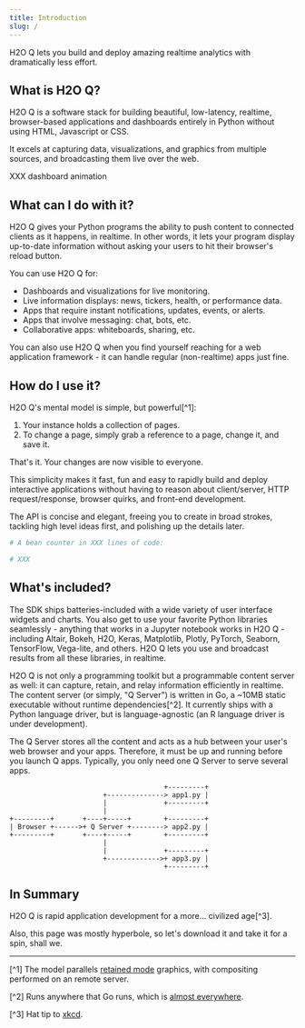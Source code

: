 ```yaml
---
title: Introduction
slug: /
---
```


H2O Q lets you build and deploy amazing realtime analytics with dramatically less effort.

## What is H2O Q?

H2O Q is a software stack for building beautiful, low-latency, realtime, browser-based applications and dashboards entirely in Python without using HTML, Javascript or CSS.

It excels at capturing data, visualizations, and graphics from multiple sources, and broadcasting them live over the web.

XXX dashboard animation

## What can I do with it?

H2O Q gives your Python programs the ability to push content to connected clients as it happens, in realtime. In other words, it lets your program display up-to-date information without asking your users to hit their browser's reload button.

You can use H2O Q for:
- Dashboards and visualizations for live monitoring.
- Live information displays: news, tickers, health, or performance data.
- Apps that require instant notifications, updates, events, or alerts.
- Apps that involve messaging: chat, bots, etc.
- Collaborative apps: whiteboards, sharing, etc.

You can also use H2O Q when you find yourself reaching for a web application framework - it can handle regular (non-realtime) apps just fine.

## How do I use it?

H2O Q's mental model is simple, but powerful[^1]: 
1. Your instance holds a collection of pages.
2. To change a page, simply grab a reference to a page, change it, and save it. 

That's it. Your changes are now visible to everyone.

This simplicity makes it fast, fun and easy to rapidly build and deploy interactive applications without having to reason about client/server, HTTP request/response, browser quirks, and front-end development. 

The API is concise and elegant, freeing you to create in broad strokes, tackling high level ideas first, and polishing up the details later.

```py
# A bean counter in XXX lines of code:

# XXX
```

## What's included?

The SDK ships batteries-included with a wide variety of user interface widgets and charts. You also get to use your favorite Python libraries seamlessly - anything that works in a Jupyter notebook works in H2O Q - including Altair, Bokeh, H2O, Keras, Matplotlib, Plotly, PyTorch, Seaborn, TensorFlow, Vega-lite, and others. H2O Q lets you use and broadcast results from all these libraries, in realtime.

H2O Q is not only a programming toolkit but a programmable content server  as well: it can capture, retain, and relay information efficiently in realtime. The content server (or simply, "Q Server") is written in Go, a ~10MB static executable without runtime dependencies[^2]. It currently ships with a Python language driver, but is language-agnostic (an R language driver is under development).

The Q Server stores all the content and acts as a hub between your user's web browser and your apps. Therefore, it must be up and running before you launch Q apps. Typically, you only need one Q Server to serve several apps.

``` 
                                      +---------+
                       +--------------> app1.py |
                       |              +---------+
                       |
+---------+       +----+-----+        +---------+
| Browser +------>+ Q Server +--------> app2.py |
+---------+       +----+-----+        +---------+
                       |
                       |              +---------+
                       +------------->+ app3.py |
                                      +---------+

```




## In Summary

H2O Q is rapid application development for a more... civilized age[^3].

Also, this page was mostly hyperbole, so let's download it and take it for a spin, shall we.

---

[^1] The model parallels [retained mode](https://en.wikipedia.org/wiki/Retained_mode) graphics, with compositing performed on an remote server.

[^2] Runs anywhere that Go runs, which is [almost everywhere](https://gist.github.com/asukakenji/f15ba7e588ac42795f421b48b8aede63).

[^3] Hat tip to [xkcd](https://xkcd.com/297/).
